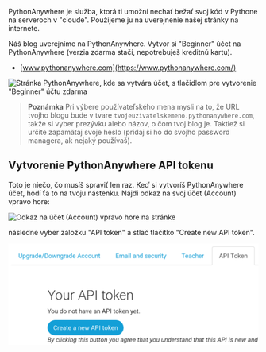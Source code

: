 PythonAnywhere je služba, ktorá ti umožní nechať bežať svoj kód v Pythone na serveroch v "cloude". Použijeme ju na uverejnenie našej stránky na internete.

Náš blog uverejníme na PythonAnywhere. Vytvor si "Beginner" účet na PythonAnywhere (verzia zdarma stačí, nepotrebuješ kreditnú kartu).

* [www.pythonanywhere.com](https://www.pythonanywhere.com/)

![Stránka PythonAnywhere, kde sa vytvára účet, s tlačidlom pre vytvorenie "Beginner" účtu zdarma](../deploy/images/pythonanywhere_beginner_account_button.png)

> **Poznámka** Pri výbere používateľského mena mysli na to, že URL tvojho blogu bude v tvare `tvojeuzivatelskemeno.pythonanywhere.com`, takže si vyber prezývku alebo názov, o čom tvoj blog je. Taktiež si určite zapamätaj svoje heslo (pridaj si ho do svojho password managera, ak nejaký používaš).

## Vytvorenie PythonAnywhere API tokenu

Toto je niečo, čo musíš spraviť len raz. Keď si vytvoríš PythonAnywhere účet, hodí ťa to na tvoju nástenku. Nájdi odkaz na svoj účet (Account) vpravo hore:

![Odkaz na účet (Account) vpravo hore na stránke](../deploy/images/pythonanywhere_account.png)

následne vyber záložku "API token" a stlač tlačítko "Create new API token".

![Záložka API token na Account stránke](../deploy/images/pythonanywhere_create_api_token.png)